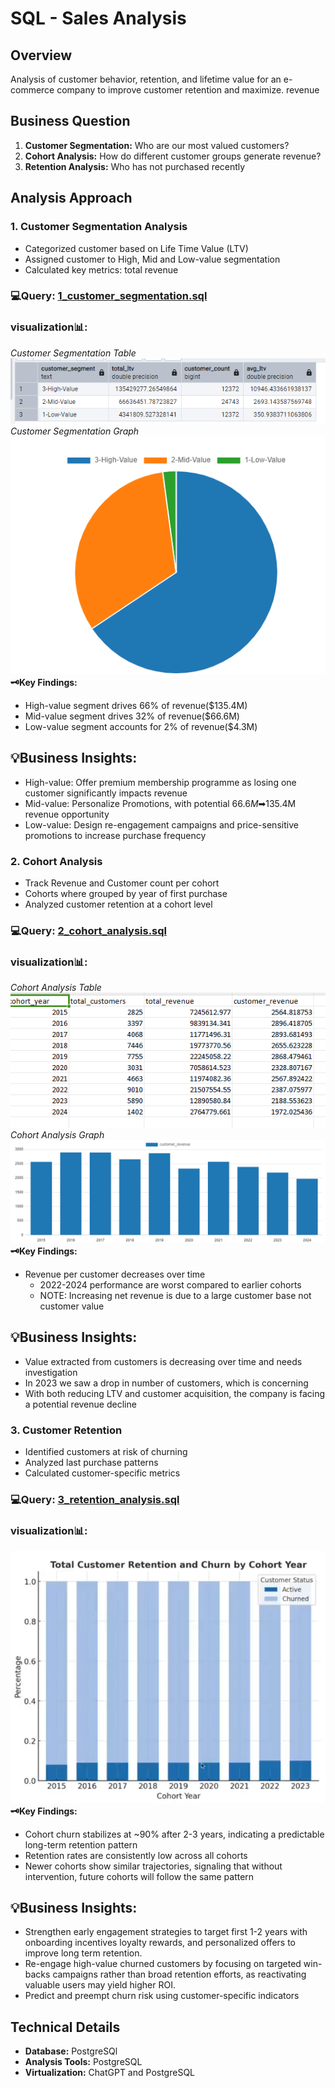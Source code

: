 # SQL - Sales Analysis
## Overview
Analysis of customer behavior, retention, and lifetime value for an e-commerce company to improve customer retention and maximize. revenue 
## Business Question
1. **Customer Segmentation:** Who are our most valued customers?
2. **Cohort Analysis:** How do different customer groups generate revenue?
3.  **Retention Analysis:** Who has not purchased recently
## Analysis Approach
### 1. Customer Segmentation Analysis
- Categorized customer based on Life Time Value (LTV)
- Assigned customer to High, Mid and Low-value segmentation
- Calculated key metrics: total revenue
### 💻Query: [1_customer_segmentation.sql](/1_customer_segmtation.sql)
### visualization📊:
*Customer Segmentation Table*
![Customer Segmentation Table](/images/1_sql1.png)
*Customer Segmentation Graph*
![Customer Segmentation Graph](/images/1_sql2.png)
**🗝Key Findings:**
- High-value segment drives 66% of revenue($135.4M)
- Mid-value segment drives 32% of revenue($66.6M)
- Low-value segment accounts for 2% of revenue($4.3M)
## 💡Business Insights:
- High-value: Offer premium membership programme as losing one customer significantly impacts revenue
- Mid-value: Personalize Promotions, with potential $66.6M➡$135.4M revenue opportunity
- Low-value: Design re-engagement campaigns and price-sensitive promotions to increase purchase frequency

### 2. Cohort Analysis
- Track Revenue and Customer count per cohort
- Cohorts where grouped by year of first purchase
- Analyzed customer  retention at a cohort level
### 💻Query: [2_cohort_analysis.sql](/2_cohort_analysis.sql)
### visualization📊:
*Cohort Analysis Table*
![Cohort Analysis](/images/sql2.png)
*Cohort Analysis Graph*
![Cohort Analysis](/images/sql2_img.png)
**🗝Key Findings:**
- Revenue per customer decreases over time
    - 2022-2024 performance are worst compared to earlier cohorts
    - NOTE: Increasing net revenue is due to a large customer base not customer value 
## 💡Business Insights:
- Value extracted from customers is decreasing over time and needs investigation
- In 2023 we saw a drop in number of customers, which is concerning
- With both reducing LTV and customer acquisition, the company is facing a potential revenue decline

### 3. Customer Retention
- Identified customers at risk of churning
- Analyzed last purchase patterns
- Calculated customer-specific metrics
### 💻Query: [3_retention_analysis.sql](/3_retention_analysis.sql)
### visualization📊:
![Customer Retention](/images/3_sql1.png)
**🗝Key Findings:**
- Cohort churn stabilizes at ~90% after 2-3 years, indicating a predictable long-term retention pattern
- Retention rates are consistently low across all cohorts
- Newer cohorts show similar trajectories, signaling that without intervention, future cohorts will follow the same pattern 
## 💡Business Insights:
- Strengthen early engagement strategies to target first 1-2 years with onboarding incentives loyalty rewards, and personalized offers to improve long term retention.
- Re-engage high-value churned customers by focusing on targeted win-backs campaigns rather than broad retention efforts, as reactivating valuable users may yield higher ROI.
- Predict and preempt churn risk using customer-specific indicators 

## Technical Details
- **Database:** PostgreSQl
- **Analysis Tools:** PostgreSQL
- **Virtualization:** ChatGPT and PostgreSQL